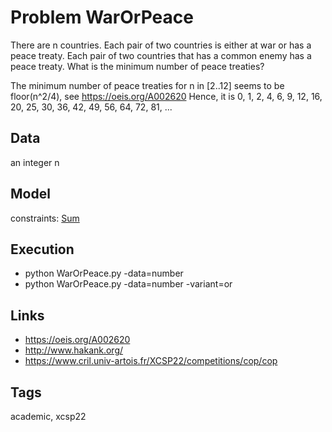 # Problem WarOrPeace

There are n countries.
Each pair of two countries is either at war or has a peace treaty.
Each pair of two countries that has a common enemy has a peace treaty.
What is the minimum number of peace treaties?

The minimum number of peace treaties for n in [2..12] seems to be floor(n^2/4), see https://oeis.org/A002620
Hence, it is 0, 1, 2, 4, 6, 9, 12, 16, 20, 25, 30, 36, 42, 49, 56, 64, 72, 81, ...

## Data
  an integer n

## Model
  constraints: [Sum](http://pycsp.org/documentation/constraints/Sum)

## Execution
  - python WarOrPeace.py -data=number
  - python WarOrPeace.py -data=number -variant=or

## Links
  - https://oeis.org/A002620
  - http://www.hakank.org/
  - https://www.cril.univ-artois.fr/XCSP22/competitions/cop/cop

## Tags
  academic, xcsp22
